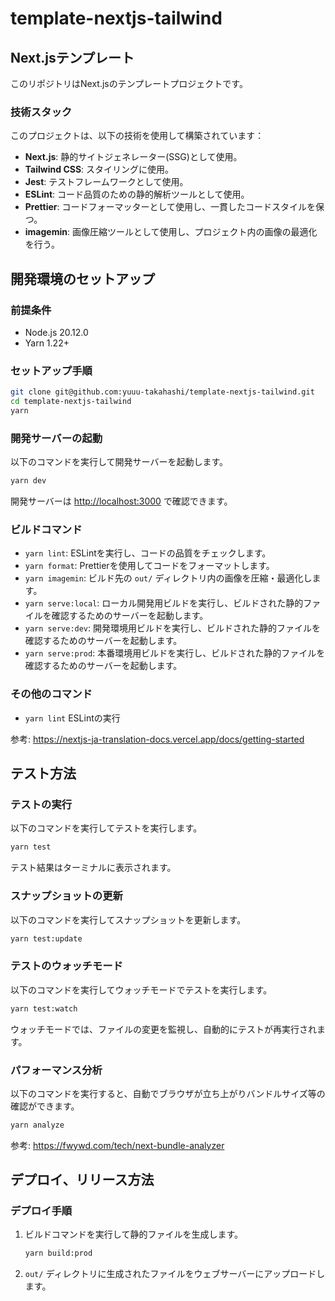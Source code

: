 # template-nextjs-tailwind

## Next.jsテンプレート

このリポジトリはNext.jsのテンプレートプロジェクトです。

### 技術スタック

このプロジェクトは、以下の技術を使用して構築されています：

- **Next.js**: 静的サイトジェネレーター(SSG)として使用。
- **Tailwind CSS**: スタイリングに使用。
- **Jest**: テストフレームワークとして使用。
- **ESLint**: コード品質のための静的解析ツールとして使用。
- **Prettier**: コードフォーマッターとして使用し、一貫したコードスタイルを保つ。
- **imagemin**: 画像圧縮ツールとして使用し、プロジェクト内の画像の最適化を行う。

## 開発環境のセットアップ

### 前提条件

- Node.js 20.12.0
- Yarn 1.22+

### セットアップ手順

```bash
git clone git@github.com:yuuu-takahashi/template-nextjs-tailwind.git
cd template-nextjs-tailwind
yarn
```

### 開発サーバーの起動

以下のコマンドを実行して開発サーバーを起動します。

```bash
yarn dev
```

開発サーバーは <http://localhost:3000> で確認できます。

### ビルドコマンド

- `yarn lint`: ESLintを実行し、コードの品質をチェックします。
- `yarn format`: Prettierを使用してコードをフォーマットします。
- `yarn imagemin`: ビルド先の `out/` ディレクトリ内の画像を圧縮・最適化します。
- `yarn serve:local`: ローカル開発用ビルドを実行し、ビルドされた静的ファイルを確認するためのサーバーを起動します。
- `yarn serve:dev`: 開発環境用ビルドを実行し、ビルドされた静的ファイルを確認するためのサーバーを起動します。
- `yarn serve:prod`: 本番環境用ビルドを実行し、ビルドされた静的ファイルを確認するためのサーバーを起動します。

### その他のコマンド

- `yarn lint` ESLintの実行

参考: <https://nextjs-ja-translation-docs.vercel.app/docs/getting-started>

## テスト方法

### テストの実行

以下のコマンドを実行してテストを実行します。

```bash
yarn test
```

テスト結果はターミナルに表示されます。

### スナップショットの更新

以下のコマンドを実行してスナップショットを更新します。

```bash
yarn test:update
```

### テストのウォッチモード

以下のコマンドを実行してウォッチモードでテストを実行します。

```bash
yarn test:watch
```

ウォッチモードでは、ファイルの変更を監視し、自動的にテストが再実行されます。

### パフォーマンス分析

以下のコマンドを実行すると、自動でブラウザが立ち上がりバンドルサイズ等の確認ができます。

```bash
yarn analyze
```

参考: <https://fwywd.com/tech/next-bundle-analyzer>

## デプロイ、リリース方法

### デプロイ手順

1. ビルドコマンドを実行して静的ファイルを生成します。

   ```bash
   yarn build:prod
   ```

2. `out/` ディレクトリに生成されたファイルをウェブサーバーにアップロードします。
